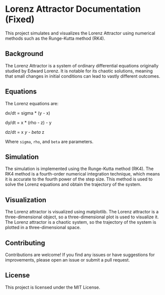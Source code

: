 # Lorenz Attractor Documentation (Fixed)

This project simulates and visualizes the Lorenz Attractor using numerical methods such as the Runge-Kutta method (RK4).

## Background

The Lorenz Attractor is a system of ordinary differential equations originally studied by Edward Lorenz. It is notable for its chaotic solutions, meaning that small changes in initial conditions can lead to vastly different outcomes.

## Equations

The Lorenz equations are:

dx/dt = sigma * (y - x)

dy/dt = x * (rho - z) - y

dz/dt = x *y - beta* z

Where `sigma`, `rho`, and `beta` are parameters.

## Simulation

The simulation is implemented using the Runge-Kutta method (RK4). The RK4 method is a fourth-order numerical integration technique, which means it is accurate to the fourth power of the step size. This method is used to solve the Lorenz equations and obtain the trajectory of the system.

## Visualization

The Lorenz attractor is visualized using matplotlib. The Lorenz attractor is a three-dimensional object, so a three-dimensional plot is used to visualize it. The Lorenz attractor is a chaotic system, so the trajectory of the system is plotted in a three-dimensional space.

## Contributing

Contributions are welcome! If you find any issues or have suggestions for improvements, please open an issue or submit a pull request.

## License

This project is licensed under the MIT License.
